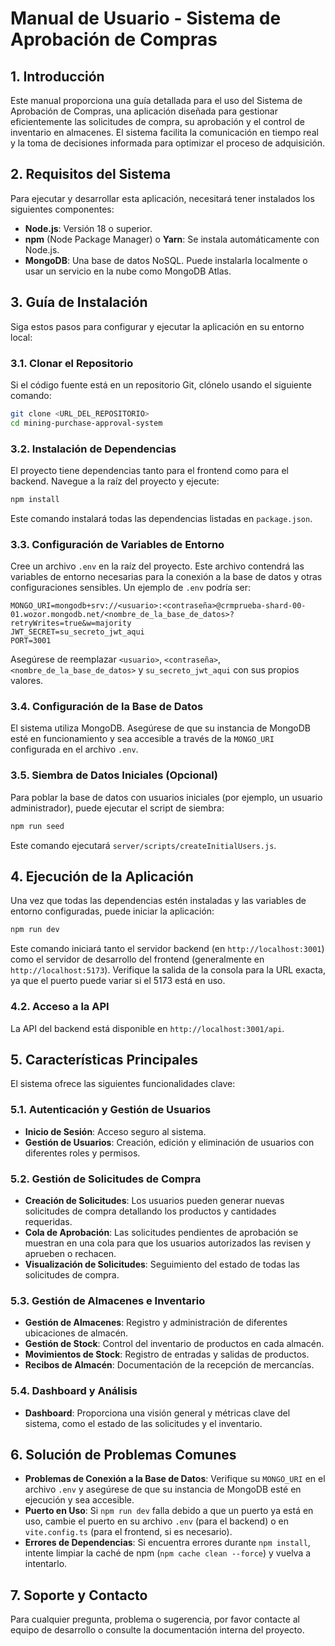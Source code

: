 # Manual de Usuario - Sistema de Aprobación de Compras

## 1. Introducción

Este manual proporciona una guía detallada para el uso del Sistema de Aprobación de Compras, una aplicación diseñada para gestionar eficientemente las solicitudes de compra, su aprobación y el control de inventario en almacenes. El sistema facilita la comunicación en tiempo real y la toma de decisiones informada para optimizar el proceso de adquisición.

## 2. Requisitos del Sistema

Para ejecutar y desarrollar esta aplicación, necesitará tener instalados los siguientes componentes:

*   **Node.js**: Versión 18 o superior.
*   **npm** (Node Package Manager) o **Yarn**: Se instala automáticamente con Node.js.
*   **MongoDB**: Una base de datos NoSQL. Puede instalarla localmente o usar un servicio en la nube como MongoDB Atlas.

## 3. Guía de Instalación

Siga estos pasos para configurar y ejecutar la aplicación en su entorno local:

### 3.1. Clonar el Repositorio

Si el código fuente está en un repositorio Git, clónelo usando el siguiente comando:

```bash
git clone <URL_DEL_REPOSITORIO>
cd mining-purchase-approval-system
```

### 3.2. Instalación de Dependencias

El proyecto tiene dependencias tanto para el frontend como para el backend. Navegue a la raíz del proyecto y ejecute:

```bash
npm install
```

Este comando instalará todas las dependencias listadas en `package.json`.

### 3.3. Configuración de Variables de Entorno

Cree un archivo `.env` en la raíz del proyecto. Este archivo contendrá las variables de entorno necesarias para la conexión a la base de datos y otras configuraciones sensibles. Un ejemplo de `.env` podría ser:

```
MONGO_URI=mongodb+srv://<usuario>:<contraseña>@crmprueba-shard-00-01.wozor.mongodb.net/<nombre_de_la_base_de_datos>?retryWrites=true&w=majority
JWT_SECRET=su_secreto_jwt_aqui
PORT=3001
```

Asegúrese de reemplazar `<usuario>`, `<contraseña>`, `<nombre_de_la_base_de_datos>` y `su_secreto_jwt_aqui` con sus propios valores.

### 3.4. Configuración de la Base de Datos

El sistema utiliza MongoDB. Asegúrese de que su instancia de MongoDB esté en funcionamiento y sea accesible a través de la `MONGO_URI` configurada en el archivo `.env`.

### 3.5. Siembra de Datos Iniciales (Opcional)

Para poblar la base de datos con usuarios iniciales (por ejemplo, un usuario administrador), puede ejecutar el script de siembra:

```bash
npm run seed
```

Este comando ejecutará `server/scripts/createInitialUsers.js`.

## 4. Ejecución de la Aplicación

Una vez que todas las dependencias estén instaladas y las variables de entorno configuradas, puede iniciar la aplicación:

```bash
npm run dev
```

Este comando iniciará tanto el servidor backend (en `http://localhost:3001`) como el servidor de desarrollo del frontend (generalmente en `http://localhost:5173`). Verifique la salida de la consola para la URL exacta, ya que el puerto puede variar si el 5173 está en uso.

### 4.2. Acceso a la API

La API del backend está disponible en `http://localhost:3001/api`.

## 5. Características Principales

El sistema ofrece las siguientes funcionalidades clave:

### 5.1. Autenticación y Gestión de Usuarios

*   **Inicio de Sesión**: Acceso seguro al sistema.
*   **Gestión de Usuarios**: Creación, edición y eliminación de usuarios con diferentes roles y permisos.

### 5.2. Gestión de Solicitudes de Compra

*   **Creación de Solicitudes**: Los usuarios pueden generar nuevas solicitudes de compra detallando los productos y cantidades requeridas.
*   **Cola de Aprobación**: Las solicitudes pendientes de aprobación se muestran en una cola para que los usuarios autorizados las revisen y aprueben o rechacen.
*   **Visualización de Solicitudes**: Seguimiento del estado de todas las solicitudes de compra.

### 5.3. Gestión de Almacenes e Inventario

*   **Gestión de Almacenes**: Registro y administración de diferentes ubicaciones de almacén.
*   **Gestión de Stock**: Control del inventario de productos en cada almacén.
*   **Movimientos de Stock**: Registro de entradas y salidas de productos.
*   **Recibos de Almacén**: Documentación de la recepción de mercancías.

### 5.4. Dashboard y Análisis

*   **Dashboard**: Proporciona una visión general y métricas clave del sistema, como el estado de las solicitudes y el inventario.

## 6. Solución de Problemas Comunes

*   **Problemas de Conexión a la Base de Datos**: Verifique su `MONGO_URI` en el archivo `.env` y asegúrese de que su instancia de MongoDB esté en ejecución y sea accesible.
*   **Puerto en Uso**: Si `npm run dev` falla debido a que un puerto ya está en uso, cambie el puerto en su archivo `.env` (para el backend) o en `vite.config.ts` (para el frontend, si es necesario).
*   **Errores de Dependencias**: Si encuentra errores durante `npm install`, intente limpiar la caché de npm (`npm cache clean --force`) y vuelva a intentarlo.

## 7. Soporte y Contacto

Para cualquier pregunta, problema o sugerencia, por favor contacte al equipo de desarrollo o consulte la documentación interna del proyecto.